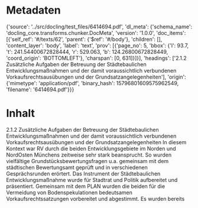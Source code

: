 # Metadaten
{'source': '../src/docling/test_files/6414694.pdf', 'dl_meta': {'schema_name': 'docling_core.transforms.chunker.DocMeta', 'version': '1.0.0', 'doc_items': [{'self_ref': '#/texts/62', 'parent': {'$ref': '#/body'}, 'children': [], 'content_layer': 'body', 'label': 'text', 'prov': [{'page_no': 5, 'bbox': {'l': 93.7, 't': 241.54400672828444, 'r': 529.063, 'b': 124.26800672828449, 'coord_origin': 'BOTTOMLEFT'}, 'charspan': [0, 631]}]}], 'headings': ['2.1.2 Zusätzliche Aufgaben der Betreuung der Städtebaulichen Entwicklungsmaßnahmen und der damit voraussichtlich verbundenen Vorkaufsrechtsausübungen und der Grundsatzangelegenheiten'], 'origin': {'mimetype': 'application/pdf', 'binary_hash': 15796801609575962549, 'filename': '6414694.pdf'}}}

# Inhalt
2.1.2 Zusätzliche Aufgaben der Betreuung der Städtebaulichen Entwicklungsmaßnahmen und der damit voraussichtlich verbundenen Vorkaufsrechtsausübungen und der Grundsatzangelegenheiten
In diesem Kontext war RV durch die beiden Entwicklungsgebiete im Norden und NordOsten Münchens zeitweise sehr stark beansprucht. So wurden vielfältige Grundstücksbewertungsfragen u.a. gemeinsam mit dem städtischen Bewertungsamt geprüft und in verschiedenen Gesprächsrunden erörtert. Das Instrument der Städtebaulichen Entwicklungsmaßnahme wurde für Stadtrat und Politik aufbereitet und präsentiert. Gemeinsam mit dem PLAN wurden die beiden für die Vermeidung von Bodenspekulationen bedeutsamen Vorkaufsrechtssatzungen vorbereitet und abgestimmt. Es wurden bereits